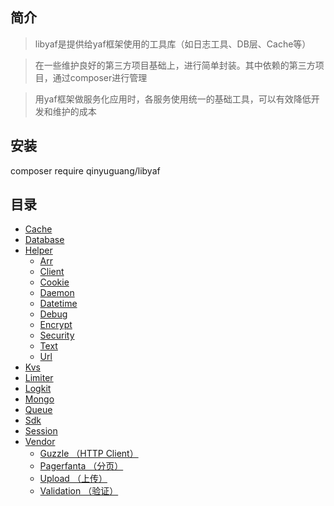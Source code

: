 ## 简介

> libyaf是提供给yaf框架使用的工具库（如日志工具、DB层、Cache等）

> 在一些维护良好的第三方项目基础上，进行简单封装。其中依赖的第三方项目，通过composer进行管理

> 用yaf框架做服务化应用时，各服务使用统一的基础工具，可以有效降低开发和维护的成本

## 安装
composer require qinyuguang/libyaf

## 目录
- [Cache](https://github.com/qinyuguang/libyaf/blob/master/docs/Cache.md)
- [Database](https://github.com/qinyuguang/libyaf/blob/master/docs/Database.md)
- [Helper](https://github.com/qinyuguang/libyaf/blob/master/docs/Helper.md)
  - [Arr](https://github.com/qinyuguang/libyaf/blob/master/docs/Helper_Arr.md)
  - [Client](https://github.com/qinyuguang/libyaf/blob/master/docs/Helper_Client.md)
  - [Cookie](https://github.com/qinyuguang/libyaf/blob/master/docs/Helper_Cookie.md)
  - [Daemon](https://github.com/qinyuguang/libyaf/blob/master/docs/Helper_Daemon.md)
  - [Datetime](https://github.com/qinyuguang/libyaf/blob/master/docs/Helper_Datetime.md)
  - [Debug](https://github.com/qinyuguang/libyaf/blob/master/docs/Helper_Debug.md)
  - [Encrypt](https://github.com/qinyuguang/libyaf/blob/master/docs/Helper_Encrypt.md)
  - [Security](https://github.com/qinyuguang/libyaf/blob/master/docs/Helper_Security.md)
  - [Text](https://github.com/qinyuguang/libyaf/blob/master/docs/Helper_Text.md)
  - [Url](https://github.com/qinyuguang/libyaf/blob/master/docs/Helper_Url.md)
- [Kvs](https://github.com/qinyuguang/libyaf/blob/master/docs/Kvs.md)
- [Limiter](https://github.com/qinyuguang/libyaf/blob/master/docs/Limiter.md)
- [Logkit](https://github.com/qinyuguang/libyaf/blob/master/docs/Logkit.md)
- [Mongo](https://github.com/qinyuguang/libyaf/blob/master/docs/Mongo.md)
- [Queue](https://github.com/qinyuguang/libyaf/blob/master/docs/Queue.md)
- [Sdk](https://github.com/qinyuguang/libyaf/blob/master/docs/Sdk.md)
- [Session](https://github.com/qinyuguang/libyaf/blob/master/docs/Session.md)
- [Vendor](https://github.com/qinyuguang/libyaf/blob/master/docs/Vendor.md)
  - [Guzzle （HTTP Client）](https://github.com/qinyuguang/libyaf/blob/master/docs/Vendor_Guzzle.md)
  - [Pagerfanta （分页）](https://github.com/qinyuguang/libyaf/blob/master/docs/Vendor_Pagerfanta.md)
  - [Upload （上传）](https://github.com/qinyuguang/libyaf/blob/master/docs/Vendor_Upload.md)
  - [Validation （验证）](https://github.com/qinyuguang/libyaf/blob/master/docs/Vendor_Validation.md)
